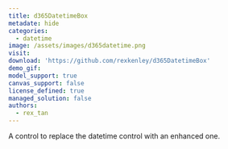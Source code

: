 ```yaml
---
title: d365DatetimeBox
metadate: hide
categories:
  - datetime
image: /assets/images/d365datetime.png
visit: 
download: 'https://github.com/rexkenley/d365DatetimeBox'
demo_gif: 
model_support: true
canvas_support: false
license_defined: true
managed_solution: false
authors:
  - rex_tan
---
```


A control to replace the datetime control with an enhanced one.
